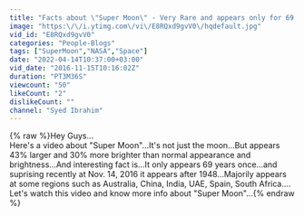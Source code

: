 ```yaml
---
title: "Facts about \"Super Moon\" - Very Rare and appears only for 69 years once"
image: "https:\/\/i.ytimg.com\/vi\/E8RQxd9gvV0\/hqdefault.jpg"
vid_id: "E8RQxd9gvV0"
categories: "People-Blogs"
tags: ["SuperMoon","NASA","Space"]
date: "2022-04-14T10:37:00+03:00"
vid_date: "2016-11-15T10:16:02Z"
duration: "PT3M36S"
viewcount: "50"
likeCount: "2"
dislikeCount: ""
channel: "Syed Ibrahim"
---
```

{% raw %}Hey Guys...<br />Here's a video about &quot;Super Moon&quot;...It's not just the moon...But appears 43% larger and 30% more brighter than normal appearance and brightness...And interesting fact is...It only appears 69 years once...and suprising recently at Nov. 14, 2016 it appears after 1948...Majorily appears at some regions such as Australia, China, India, UAE, Spain, South Africa....<br />Let's watch this video and know more info about &quot;Super Moon&quot;...{% endraw %}
